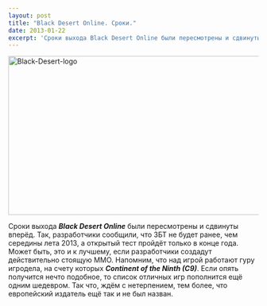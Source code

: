 ```yaml
---
layout: post
title: "Black Desert Online. Сроки."
date: 2013-01-22
excerpt: 'Сроки выхода Black Desert Online были пересмотрены и сдвинуты вперёд. Так, разработчики сообщили, что ЗБТ не будет ранее, чем середины лета 2013, а открытый тест пройдёт только в конце года. Может быть, это и к лучшему, если разработчики создадут действительно стоящую ММО. Подробности внутри.'
---
```


<a href="http://gamersoul.ru/black-desert-online-%d1%81%d1%80%d0%be%d0%ba%d0%b8/black-desert-logo/" rel="attachment wp-att-824"><img class="size-full wp-image-824 aligncenter" alt="Black-Desert-logo" src="http://gamersoul.ru/wp-content/uploads/2013/01/Black-Desert-logo.jpg" width="580" height="320" /></a>

Сроки выхода <strong><em>Black Desert Online</em></strong> были пересмотрены и сдвинуты вперёд. Так, разработчики сообщили, что ЗБТ не будет ранее, чем середины лета 2013, а открытый тест пройдёт только в конце года. Может быть, это и к лучшему, если разработчики создадут действительно стоящую ММО. Напомним, что над игрой работают гуру игродела, на счету которых <em><strong>Continent of the Ninth (C9)</strong></em>. Если опять получится нечто подобное, то список отличных игр пополнится ещё одним шедевром. Так что, ждём с нетерпением, тем более, что европейский издатель ещё так и не был назван.